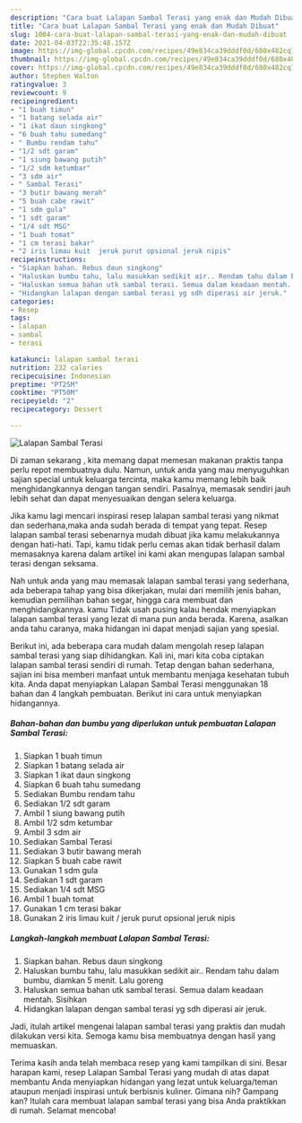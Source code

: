 ```yaml
---
description: "Cara buat Lalapan Sambal Terasi yang enak dan Mudah Dibuat"
title: "Cara buat Lalapan Sambal Terasi yang enak dan Mudah Dibuat"
slug: 1004-cara-buat-lalapan-sambal-terasi-yang-enak-dan-mudah-dibuat
date: 2021-04-03T22:35:48.157Z
image: https://img-global.cpcdn.com/recipes/49e834ca39dddf0d/680x482cq70/lalapan-sambal-terasi-foto-resep-utama.jpg
thumbnail: https://img-global.cpcdn.com/recipes/49e834ca39dddf0d/680x482cq70/lalapan-sambal-terasi-foto-resep-utama.jpg
cover: https://img-global.cpcdn.com/recipes/49e834ca39dddf0d/680x482cq70/lalapan-sambal-terasi-foto-resep-utama.jpg
author: Stephen Walton
ratingvalue: 3
reviewcount: 9
recipeingredient:
- "1 buah timun"
- "1 batang selada air"
- "1 ikat daun singkong"
- "6 buah tahu sumedang"
- " Bumbu rendam tahu"
- "1/2 sdt garam"
- "1 siung bawang putih"
- "1/2 sdm ketumbar"
- "3 sdm air"
- " Sambal Terasi"
- "3 butir bawang merah"
- "5 buah cabe rawit"
- "1 sdm gula"
- "1 sdt garam"
- "1/4 sdt MSG"
- "1 buah tomat"
- "1 cm terasi bakar"
- "2 iris limau kuit  jeruk purut opsional jeruk nipis"
recipeinstructions:
- "Siapkan bahan. Rebus daun singkong"
- "Haluskan bumbu tahu, lalu masukkan sedikit air.. Rendam tahu dalam bumbu, diamkan 5 menit. Lalu goreng"
- "Haluskan semua bahan utk sambal terasi. Semua dalam keadaan mentah. Sisihkan"
- "Hidangkan lalapan dengan sambal terasi yg sdh diperasi air jeruk."
categories:
- Resep
tags:
- lalapan
- sambal
- terasi

katakunci: lalapan sambal terasi 
nutrition: 232 calories
recipecuisine: Indonesian
preptime: "PT25M"
cooktime: "PT50M"
recipeyield: "2"
recipecategory: Dessert

---
```



![Lalapan Sambal Terasi](https://img-global.cpcdn.com/recipes/49e834ca39dddf0d/680x482cq70/lalapan-sambal-terasi-foto-resep-utama.jpg)

Di zaman  sekarang , kita memang dapat memesan makanan praktis tanpa perlu repot membuatnya dulu. Namun, untuk anda yang mau menyuguhkan sajian special untuk keluarga tercinta, maka kamu memang lebih baik menghidangkannya dengan tangan sendiri. Pasalnya, memasak sendiri jauh lebih sehat dan dapat menyesuaikan dengan selera keluarga.

Jika kamu lagi mencari inspirasi resep lalapan sambal terasi yang nikmat dan sederhana,maka anda sudah berada di tempat yang tepat. Resep lalapan sambal terasi  sebenarnya mudah dibuat jika kamu melakukannya dengan hati-hati. Tapi, kamu tidak perlu cemas akan tidak berhasil dalam memasaknya 
karena dalam artikel ini kami akan mengupas lalapan sambal terasi dengan seksama.  



Nah untuk anda yang mau memasak lalapan sambal terasi yang sederhana, ada beberapa tahap yang bisa dikerjakan, mulai dari memilih jenis bahan, kemudian pemilihan bahan segar, hingga cara membuat dan menghidangkannya. kamu Tidak usah pusing kalau hendak menyiapkan lalapan sambal terasi yang lezat di mana pun anda berada. Karena, asalkan anda  tahu caranya, maka hidangan ini dapat menjadi sajian yang spesial.

Berikut ini, ada beberapa cara mudah dalam mengolah resep lalapan sambal terasi yang siap dihidangkan. Kali ini, mari kita coba ciptakan lalapan sambal terasi sendiri di rumah. Tetap dengan bahan sederhana, sajian ini bisa memberi manfaat untuk membantu menjaga kesehatan tubuh kita. Anda dapat menyiapkan Lalapan Sambal Terasi menggunakan 18 bahan dan 4 langkah pembuatan. Berikut ini cara untuk menyiapkan hidangannya.

<!--inarticleads1-->

##### Bahan-bahan dan bumbu yang diperlukan untuk pembuatan Lalapan Sambal Terasi:

1. Siapkan 1 buah timun
1. Siapkan 1 batang selada air
1. Siapkan 1 ikat daun singkong
1. Siapkan 6 buah tahu sumedang
1. Sediakan  Bumbu rendam tahu
1. Sediakan 1/2 sdt garam
1. Ambil 1 siung bawang putih
1. Ambil 1/2 sdm ketumbar
1. Ambil 3 sdm air
1. Sediakan  Sambal Terasi
1. Sediakan 3 butir bawang merah
1. Siapkan 5 buah cabe rawit
1. Gunakan 1 sdm gula
1. Sediakan 1 sdt garam
1. Sediakan 1/4 sdt MSG
1. Ambil 1 buah tomat
1. Gunakan 1 cm terasi bakar
1. Gunakan 2 iris limau kuit / jeruk purut opsional jeruk nipis




<!--inarticleads2-->

##### Langkah-langkah membuat Lalapan Sambal Terasi:

1. Siapkan bahan. Rebus daun singkong
1. Haluskan bumbu tahu, lalu masukkan sedikit air.. Rendam tahu dalam bumbu, diamkan 5 menit. Lalu goreng
1. Haluskan semua bahan utk sambal terasi. Semua dalam keadaan mentah. Sisihkan
1. Hidangkan lalapan dengan sambal terasi yg sdh diperasi air jeruk.




Jadi, itulah artikel mengenai  lalapan sambal terasi  yang praktis dan mudah dilakukan versi kita. Semoga kamu bisa membuatnya dengan hasil yang memuaskan. 

Terima kasih anda telah membaca resep yang kami tampilkan di sini. Besar harapan kami, resep  Lalapan Sambal Terasi yang mudah di atas dapat membantu Anda menyiapkan hidangan yang lezat untuk keluarga/teman ataupun menjadi inspirasi untuk berbisnis kuliner. Gimana nih? Gampang kan? Itulah cara membuat lalapan sambal terasi yang bisa Anda praktikkan di rumah. Selamat mencoba!

